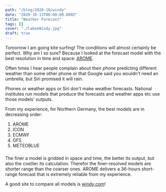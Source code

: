```yaml
---
path: "/blog/2020-10/windy"
date: "2020-10-13T00:00:00.000Z"
title: "Weather Forecast"
tags: []
cover: "./laboeWindy.jpg"
draft: true
---
```

Tomorrow I am going kite surfing! The conditions will almost certainly be perfect. Why am I so sure? Because I looked at the forecast model with the best resolution in time and space: [AROME](https://www.umr-cnrm.fr/spip.php?article120&lang=en).

Often times I hear people complain about their _phone_ predicting different weather than some other phone or that Google said you wouldn't need an umbrella, but Siri promised it will rain.

Phones or weather apps or Siri don't make weather forecasts. National institutes run models that produce the forecasts and weather apps etc use those models' outputs.

From my experience, for Northern Germany, the best models are in decreasing order:
1. AROME
2. ICON
3. ECMWF
4. GFS
5. METEOBLUE

###
The finer a model is gridded in space and time, the better its output, but also the costlier its calculation. Therefor the finer-resolved models are shorter range than the coarser ones. AROME delivers a 36-hours short-range forecast that is extremely reliable from my experience.

A good site to compare all models is [windy.com](https://windy.com)!

